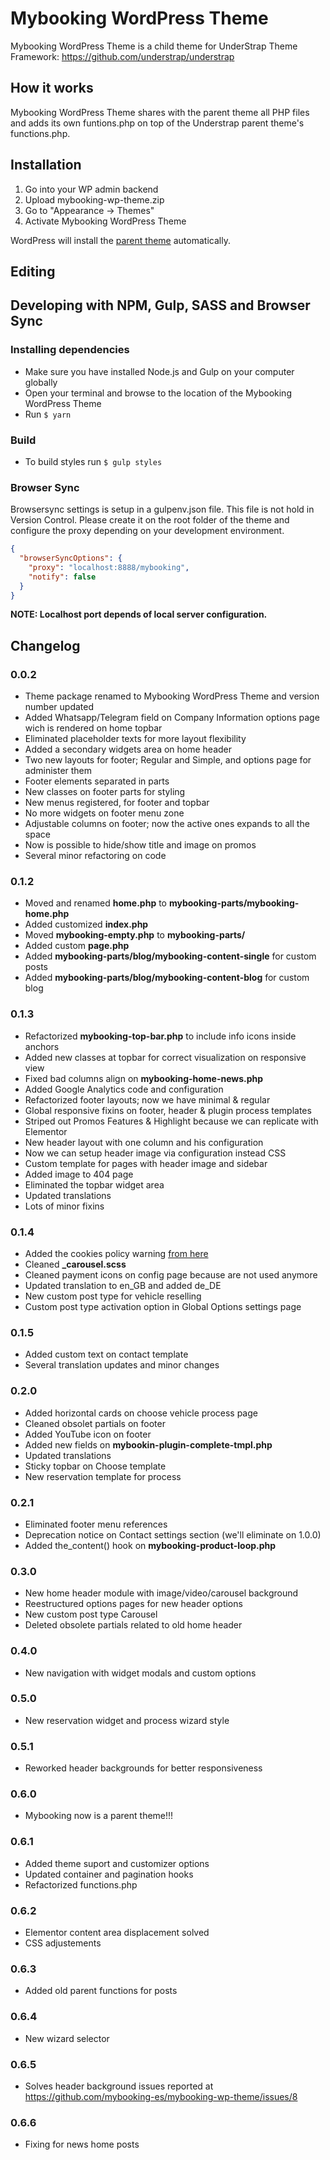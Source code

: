 # Mybooking WordPress Theme

Mybooking WordPress Theme is a child theme for UnderStrap Theme Framework: https://github.com/understrap/understrap

## How it works

Mybooking WordPress Theme shares with the parent theme all PHP files and adds its own
funtions.php on top of the Understrap parent theme's functions.php.

## Installation

1. Go into your WP admin backend
2. Upload mybooking-wp-theme.zip
3. Go to "Appearance -> Themes"
4. Activate Mybooking WordPress Theme

WordPress will install the [parent theme](https://github.com/understrap/understrap) automatically.

## Editing

## Developing with NPM, Gulp, SASS and Browser Sync

### Installing dependencies

- Make sure you have installed Node.js and Gulp on your computer globally
- Open your terminal and browse to the location of the Mybooking WordPress Theme
- Run `$ yarn`

### Build

- To build styles run `$ gulp styles`

### Browser Sync

Browsersync settings is setup in a gulpenv.json file. This file is not hold in Version Control. Please create it on the root folder of the theme and configure the proxy depending on your development environment.

```json
{
  "browserSyncOptions": {
    "proxy": "localhost:8888/mybooking",
    "notify": false
  }
}
```
**NOTE: Localhost port depends of local server configuration.**

## Changelog

### 0.0.2
- Theme package renamed to Mybooking WordPress Theme and version number updated
- Added Whatsapp/Telegram field on Company Information options page wich is rendered on home topbar
- Eliminated placeholder texts for more layout flexibility
- Added a secondary widgets area on home header
- Two new layouts	for footer; Regular and Simple, and options page for administer them
- Footer elements separated in parts
- New classes on footer parts for styling
- New menus registered, for footer and topbar
- No more widgets on footer menu zone
- Adjustable columns on footer; now the active ones expands to all the space
- Now is possible to hide/show title and image on promos
- Several minor refactoring on code

### 0.1.2
- Moved and renamed **home.php** to **mybooking-parts/mybooking-home.php**
- Added customized **index.php**
- Moved **mybooking-empty.php** to **mybooking-parts/**
- Added custom **page.php**
- Added **mybooking-parts/blog/mybooking-content-single** for custom posts
- Added **mybooking-parts/blog/mybooking-content-blog** for custom blog

### 0.1.3
- Refactorized **mybooking-top-bar.php** to include info icons inside anchors
- Added new classes at topbar for correct visualization on responsive view
- Fixed bad columns align on **mybooking-home-news.php**
- Added Google Analytics code and configuration
- Refactorized footer layouts; now we have minimal & regular
- Global responsive fixins on footer, header & plugin process templates
- Striped out Promos Features & Highlight because we can replicate with Elementor
- New header layout with one column and his configuration
- Now we can setup header image via configuration instead CSS
- Custom template for pages with header image and sidebar
- Added image to 404 page
- Eliminated the topbar widget area
- Updated translations
- Lots of minor fixins

### 0.1.4
- Added the cookies policy warning [from here](https://www.wimagguc.com/2018/05/gdpr-compliance-with-the-jquery-eu-cookie-law-plugin/)
- Cleaned **_carousel.scss**
- Cleaned payment icons on config page because are not used anymore
- Updated translation to en_GB and added de_DE
- New custom post type for vehicle reselling
- Custom post type activation option in Global Options settings page

### 0.1.5
- Added custom text on contact template
- Several translation updates and minor changes

### 0.2.0
- Added horizontal cards on choose vehicle process page
- Cleaned obsolet partials on footer
- Added YouTube icon on footer
- Added new fields on **mybookin-plugin-complete-tmpl.php**
- Updated translations
- Sticky topbar on Choose template
- New reservation template for process

### 0.2.1
- Eliminated footer menu references
- Deprecation notice on Contact settings section (we'll eliminate on 1.0.0)
- Added the_content() hook on **mybooking-product-loop.php**

### 0.3.0
- New home header module with image/video/carousel background
- Reestructured options pages for new header options
- New custom post type Carousel
- Deleted obsolete partials related to old home header

### 0.4.0
- New navigation with widget modals and custom options

### 0.5.0
- New reservation widget and process wizard style

### 0.5.1
- Reworked header backgrounds for better responsiveness

### 0.6.0
- Mybooking now is a parent theme!!!

### 0.6.1
- Added theme suport and customizer options
- Updated container and pagination hooks
- Refactorized functions.php

### 0.6.2
- Elementor content area displacement solved
- CSS adjustements

### 0.6.3
- Added old parent functions for posts

### 0.6.4
- New wizard selector

### 0.6.5
- Solves header background issues reported at https://github.com/mybooking-es/mybooking-wp-theme/issues/8

### 0.6.6
- Fixing for news home posts
